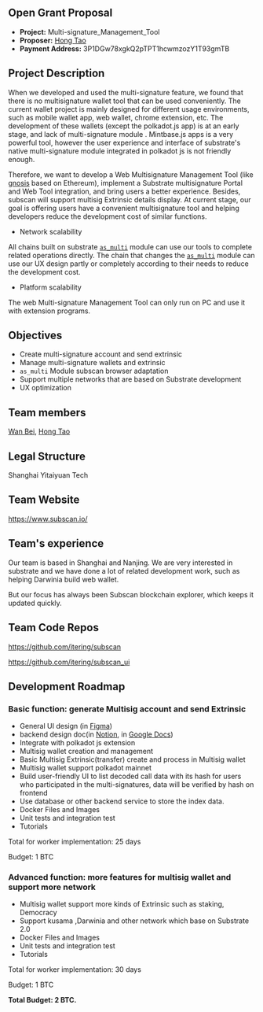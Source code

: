 ## Open Grant Proposal

- **Project:** Multi-signature_Management_Tool
- **Proposer:** [Hong Tao](https://github.com/carlhong)
- **Payment Address:** 3P1DGw78xgkQ2pTPT1hcwmzozY1T93gmTB

## Project Description

When we developed and used the multi-signature feature, we found that there is no multisignature wallet tool that can be used conveniently. The current wallet project is mainly designed for different usage environments, such as mobile wallet app, web wallet, chrome extension, etc. The development of these wallets (except the polkadot.js app) is at an early stage, and lack of multi-signature module . Mintbase.js apps is a very powerful tool, however the user experience and interface of substrate's native multi-signature module integrated in polkadot js is not friendly enough.

Therefore, we want to develop a Web Multisignature Management Tool (like [gnosis](https://wallet.gnosis.pm/#/wallets) based on Ethereum), implement a Substrate multisignature Portal and Web Tool integration, and bring users a better experience. Besides, subscan will support multisig Extrinsic details display. At current stage, our goal is offering users have a convenient multisignature tool and helping  developers reduce the development cost of similar functions.

- Network scalability

All chains built  on substrate [`as_multi`](https://github.com/paritytech/substrate/blob/v2.0.0-rc6/frame/multisig/src/lib.rs#L235>)  module can use our tools to complete related operations directly. The chain that changes the [`as_multi`](https://github.com/paritytech/substrate/blob/v2.0.0-rc6/frame/multisig/src/lib.rs#L235>)  module can use our UX design partly or completely according to their needs to reduce the development cost.

- Platform scalability

The web Multi-signature Management Tool can only run on PC and use it with extension programs.

## Objectives

- Create multi-signature account and send extrinsic
- Manage multi-signature wallets and extrinsic
- `as_multi` Module subscan browser adaptation
- Support multiple networks that are based on Substrate development
- UX optimization

## Team members

[Wan Bei](https://github.com/woeom), [Hong Tao](https://github.com/carlhong)

## Legal Structure

Shanghai Yitaiyuan Tech

## Team Website

<https://www.subscan.io/>

## Team's experience

Our team is based in Shanghai and Nanjing. We are very interested in substrate and we have done a lot of related development work, such as helping Darwinia build web wallet. 

But our focus has always been Subscan blockchain explorer, which keeps it updated quickly.

## Team Code Repos

<https://github.com/itering/subscan>

<https://github.com/itering/subscan_ui>

## Development Roadmap

### Basic function: generate Multisig account and send Extrinsic

- General UI design (in [Figma](https://www.figma.com/proto/WaysNQWlEB4wWK0a4mzYJQ/Multisig?scaling=min-zoom&node-id=0%3A2))
- backend design doc(in [Notion](https://www.notion.so/backend-doc-e7b4f79ede7b4d9cb39a52769c2aab2d), in [Google Docs](https://docs.google.com/document/d/18OgQ2Oh1oR9LIiZ9Uct35zHQ25f7gN1C-ngiqyrMfxU/edit?usp=sharing))
- Integrate with polkadot js extension 
- Multisig wallet creation and management 
- Basic Multisig Extrinsic(transfer) create and process in Multisig wallet
- Multisig wallet support polkadot mainnet
- Build user-friendly UI to list decoded call data with its hash for users who participated in the multi-signatures, data will be verified by hash on frontend
- Use database or other backend service to store the index data.
- Docker Files and Images
- Unit tests and integration test
- Tutorials

Total for worker implementation: 25 days

Budget: 1 BTC

### Advanced function: more features for multisig wallet and support more network

- Multisig wallet support more kinds of Extrinsic such as staking, Democracy
- Support kusama ,Darwinia and other network which base on Substrate 2.0 
- Docker Files and Images
- Unit tests and integration test
- Tutorials

Total for worker implementation: 30 days

Budget: 1 BTC

 

**Total Budget: 2 BTC.**
